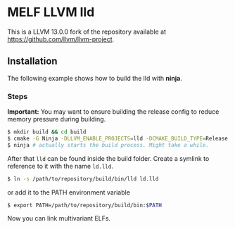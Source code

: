 # MELF LLVM lld

This is a LLVM 13.0.0 fork of the repository available at https://github.com/llvm/llvm-project.

## Installation

The following example shows how to build the lld with **ninja**.

### Steps

**Important:** You may want to ensure building the release config to reduce memory pressure during building.

```bash
$ mkdir build && cd build
$ cmake -G Ninja -DLLVM_ENABLE_PROJECTS=lld -DCMAKE_BUILD_TYPE=Release ../src/llvm
$ ninja # actually starts the build process. Might take a while.
```

After that `lld` can be found inside the build folder.
Create a symlink to reference to it with the name `ld.lld`.

```bash
$ ln -s /path/to/repository/build/bin/lld ld.lld
```

or add it to the PATH environment variable

```bash
$ export PATH=/path/to/repository/build/bin:$PATH
```

Now you can link multivariant ELFs.